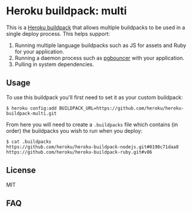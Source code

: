 # Heroku buildpack: multi

This is a [Heroku buildpack](http://devcenter.heroku.com/articles/buildpacks) that
allows multiple buildpacks to be used in a single deploy process. This helps support:

1. Running multiple language buildpacks such as JS for assets and Ruby for your application.
2. Running a daemon process such as [pgbouncer](https://github.com/heroku/heroku-buildpack-pgbouncer) with your application.
3. Pulling in system dependencies.

## Usage

To use this buildpack you'll first need to set it as your custom buildpack:

    $ heroku config:add BUILDPACK_URL=https://github.com/heroku/heroku-buildpack-multi.git

From here you will need to create a `.buildpacks` file which contains (in order) the buildpacks you wish to run when you deploy:

    $ cat .buildpacks
    https://github.com/heroku/heroku-buildpack-nodejs.git#0198c71daa8
    https://github.com/heroku/heroku-buildpack-ruby.git#v86

## License

MIT

## FAQ

